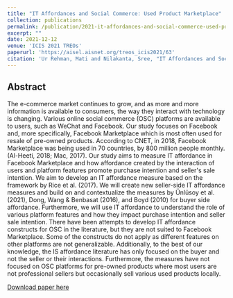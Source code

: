 ```yaml
---
title: "IT Affordances and Social Commerce: Used Product Marketplace"
collection: publications
permalink: /publication/2021-it-affordances-and-social-commerce-used-product-marketplace
excerpt: ""
date: 2021-12-12
venue: 'ICIS 2021 TREOs'
paperurl: 'https://aisel.aisnet.org/treos_icis2021/63'
citation: 'Ur Rehman, Mati and Nilakanta, Sree, "IT Affordances and Social Commerce: Used Product Marketplace" (2021). ICIS 2021 TREOs. 63.'
---
```

## Abstract
The e-commerce market continues to grow, and as more and more information is available to
consumers, the way they interact with technology is changing. Various online social commerce
(OSC) platforms are available to users, such as WeChat and Facebook. Our study focuses on
Facebook and, more specifically, Facebook Marketplace which is most often used for resale of
pre-owned products. According to CNET, in 2018, Facebook Marketplace was being used in 70
countries, by 800 million people monthly. (Al-Heeti, 2018; Mac, 2017).
Our study aims to measure IT affordance in Facebook Marketplace and how affordance created
by the interaction of users and platform features promote purchase intention and seller's sale
intention. We aim to develop an IT affordance measure based on the framework by Rice et al.
(2017). We will create new seller-side IT affordance measures and build on and contextualize the
measures by Ünlüsoy et al. (2021), Dong, Wang & Benbasat (2016), and Boyd (2010) for buyer
side affordance. Furthermore, we will use IT affordance to understand the role of various
platform features and how they impact purchase intention and seller sale intention.
There have been attempts to develop IT affordance constructs for OSC in the literature, but they
are not suited to Facebook Marketplace. Some of the constructs do not apply as different
features on other platforms are not generalizable. Additionally, to the best of our knowledge, the
IS affordance literature has only focused on the buyer and not the seller or their interactions.
Furthermore, the measures have not focused on OSC platforms for pre-owned products where
most users are not professional sellers but occasionally sell various used products locally.

[Download paper here](https://aisel.aisnet.org/treos_icis2021/63)
